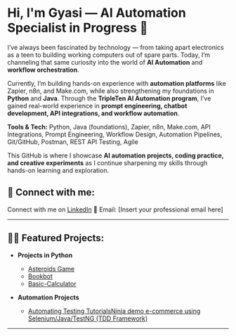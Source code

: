 <h1>Hi, I'm Gyasi — AI Automation Specialist in Progress 🚀</h1>

<p>
I’ve always been fascinated by technology — from taking apart electronics as a teen to building working computers out of spare parts. Today, I’m channeling that same curiosity into the world of <strong>AI Automation</strong> and <strong>workflow orchestration</strong>.  
</p>

<p>
Currently, I’m building hands-on experience with <strong>automation platforms</strong> like Zapier, n8n, and Make.com, while also strengthening my foundations in <strong>Python</strong> and <strong>Java</strong>. Through the <strong>TripleTen AI Automation program</strong>, I’ve gained real-world experience in <strong>prompt engineering, chatbot development, API integrations, and workflow automation</strong>.  
</p>

<p>
<strong>Tools & Tech:</strong> Python, Java (foundations), Zapier, n8n, Make.com, API Integrations, Prompt Engineering, Workflow Design, Automation Pipelines, Git/GitHub, Postman, REST API Testing, Agile
</p>

<p>
This GitHub is where I showcase <strong>AI automation projects, coding practice, and creative experiments</strong> as I continue sharpening my skills through hands-on learning and exploration.
</p>

<h2>🤳 Connect with me:</h2>
<p>
  Connect with me on <a href="https://www.linkedin.com/in/gyasi-folborg">LinkedIn</a>  
  📧 Email: [Insert your professional email here]  
</p>

---

<h2>👨‍💻 Featured Projects:</h2>

- <b>Projects in Python</b>  
  - [Asteroids Game](https://github.com/Gfolborg/Asteroids-Game)  
  - [Bookbot](https://github.com/Gfolborg/bookbot)  
  - [Basic-Calculator](https://github.com/Gfolborg/Basic-Calculator)  

- <b>Automation Projects</b>  
  - [Automating Testing TutorialsNinja demo e-commerce using Selenium/Java/TestNG (TDD Framework)](https://github.com/Gfolborg/testng-selenium-framework)  

---
